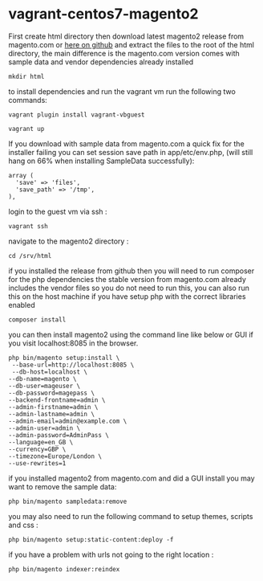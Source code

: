 # vagrant-centos7-magento2

First create html directory then download latest magento2 release from magento.com or [here on github](https://github.com/magento/magento2/releases) and extract the files to the root of the html directory, the main difference is the magento.com version comes with sample data and vendor dependencies already installed

`mkdir html`

to install dependencies and run the vagrant vm run the following two commands:

`vagrant plugin install vagrant-vbguest`

`vagrant up`

If you download with sample data from magento.com a quick fix for the installer failing you can set session save path in app/etc/env.php, (will still hang on 66% when installing SampleData successfully):
```
array (
  'save' => 'files',
  'save_path' => '/tmp',
),
```

login to the guest vm via ssh :

`vagrant ssh`

navigate to the magento2 directory :

`cd /srv/html`

if you installed the release from github then you will need to run composer for the php dependencies the stable version from magento.com already includes the vendor files so you do not need to run this, you can also run this on the host machine if you have setup php with the correct libraries enabled

`composer install`

you can then install magento2 using the command line like below or GUI if you visit localhost:8085 in the browser.

```
php bin/magento setup:install \
 --base-url=http://localhost:8085 \
 --db-host=localhost \
--db-name=magento \
--db-user=mageuser \
--db-password=magepass \
--backend-frontname=admin \
--admin-firstname=admin \
--admin-lastname=admin \
--admin-email=admin@example.com \
--admin-user=admin \
--admin-password=AdminPass \
--language=en_GB \
--currency=GBP \
--timezone=Europe/London \
--use-rewrites=1
```

if you installed magento2 from magento.com and did a GUI install you may want to remove the sample data:

`php bin/magento sampledata:remove`

you may also need to run the following command to setup themes, scripts and css :

`php bin/magento setup:static-content:deploy -f`

if you have a problem with urls not going to the right location :

`php bin/magento indexer:reindex`
